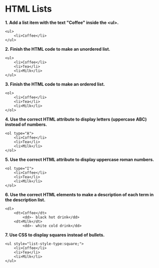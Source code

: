 # **HTML Lists**

**1. Add a list item with the text "Coffee" inside the &lt;ul&gt;.**

```
<ul>
    <li>Coffee</li>
</ul>
```

**2. Finish the HTML code to make an unordered list.**

```
<ul>
    <li>Coffee</li>
    <li>Tea</li>
    <li>Milk</li>
</ul>
```

**3. Finish the HTML code to make an ordered list.**

```
<ol>
    <li>Coffee</li>
    <li>Tea</li>
    <li>Milk</li>
</ol>
```

**4. Use the correct HTML attribute to display letters (uppercase ABC) instead of numbers.**

```
<ol type="A">
    <li>Coffee</li>
    <li>Tea</li>
    <li>Milk</li>
</ol>
```

**5. Use the correct HTML attribute to display uppercase roman numbers.**

```
<ol type="I">
    <li>Coffee</li>
    <li>Tea</li>
    <li>Milk</li>
</ol>
```

**6. Use the correct HTML elements to make a description of each term in the description list.**

```
<dl>
    <dt>Coffee</dt>
        <dd>- black hot drink</dd>
    <dt>Milk</dt>
        <dd>- white cold drink</dd>
```

**7. Use CSS to display squares instead of bullets.**

```
<ul style="list-style-type:square;">
    <li>Coffee</li>
    <li>Tea</li>
    <li>Milk</li>
</ul>
```